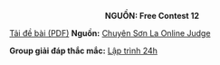 **<center>NGUỒN: Free Contest 12</center>**

[Tải đề bài (PDF)](/statements/2099/TROJKE.pdf)
**Nguồn:** [Chuyên Sơn La Online Judge](http://csloj.ddns.net/)

**Group giải đáp thắc mắc:** [Lập trình 24h](https://www.facebook.com/groups/1386904321519984)